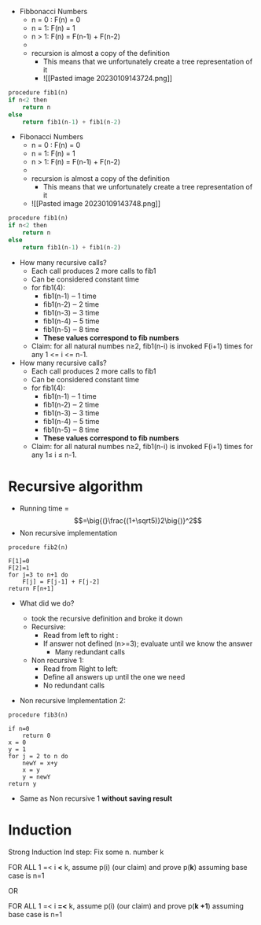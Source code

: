 
- Fibbonacci Numbers 
    - n = 0 : F(n) = 0
    - n = 1: F(n) = 1
    - n > 1: F(n) = F(n-1) + F(n-2)
    - 
    - recursion is almost a copy of the definition
        - This means that we unfortunately create a tree representation of it
        - ![[Pasted image 20230109143724.png]]

```python
procedure fib1(n) 
if n<2 then
	return n
else
	return fib1(n-1) + fib1(n-2)
```

- Fibonacci Numbers 
    - n = 0 : F(n) = 0
    - n = 1: F(n) = 1
    - n > 1: F(n) = F(n-1) + F(n-2)
    - 
    - recursion is almost a copy of the definition
        - This means that we unfortunately create a tree representation of it
	- ![[Pasted image 20230109143748.png]]
```python
procedure fib1(n)
if n<2 then
	return n
else
	return fib1(n-1) + fib1(n-2)
```

- How many recursive calls?
	- Each call produces 2 more calls to fib1
	- Can be considered constant time
	- for fib1(4):
		- fib1(n-1) ‒ 1 time
		- fib1(n-2) ‒ 2 time
		- fib1(n-3) ‒ 3 time
		- fib1(n-4) ‒ 5 time
		- fib1(n-5) ‒ 8 time
		- **These values correspond to fib numbers** 
	- Claim: for all natural numbes n≥2, fib1(n-i) is invoked F(i+1) times for any 1 <= i <= n-1.
- How many recursive calls?
	- Each call produces 2 more calls to fib1
	- Can be considered constant time
	- for fib1(4):
		- fib1(n-1) ‒ 1 time
		- fib1(n-2) ‒ 2 time
		- fib1(n-3) ‒ 3 time
		- fib1(n-4) ‒ 5 time
		- fib1(n-5) ‒ 8 time
		- **These values correspond to fib numbers** 
	- Claim: for all natural numbes n≥2, fib1(n-i) is invoked F(i+1) times for any 1≤ i ≤ n-1.

# Recursive algorithm

- Running time = $$=\big{(}\frac{(1+\sqrt5)}2\big{)}^2$$
- Non recursive implementation
```pseudo
procedure fib2(n)

F[1]=0
F[2]=1
for j=3 to n+1 do 
	F[j] = F[j-1] + F[j-2]
return F[n+1]
```
- What did we do?
	- took the recursive definition and broke it down
	- Recursive:
		- Read from left to right :
		- If answer not defined (n>=3); evaluate until we know the answer
			- Many redundant calls
	- Non recursive 1:
		- Read from Right to left:
		- Define all answers up until the one we need
		- No redundant calls

- Non recursive Implementation 2:
```pseudo
procedure fib3(n)

if n=0
	return 0
x = 0
y = 1
for j = 2 to n do 
	newY = x+y
	x = y
	y = newY
return y
```
- Same as Non recursive 1 __without saving result__

# Induction
Strong Induction
Ind step: Fix some n. number k

FOR ALL 1 =< i **<** k, assume p(i) (our claim) and prove p(**k**)
assuming base case is n=1

OR

FOR ALL 1 =< i **=<** k, assume p(i) (our claim) and prove p(**k +1**)
assuming base case is n=1
